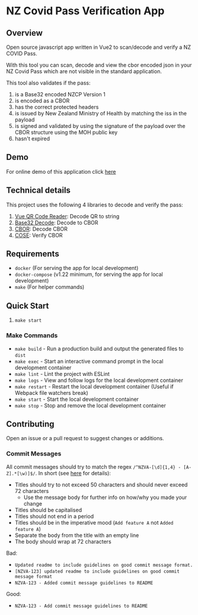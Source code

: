 # NZ Covid Pass Verification App

## Overview
Open source javascript app written in Vue2 to scan/decode and verify a NZ COVID Pass.

With this tool you can scan, decode and view the cbor encoded json in your NZ Covid Pass which are not visible in 
the standard application. 

This tool also validates if the pass:

1. is a Base32 encoded NZCP Version 1
2. is encoded as a CBOR
3. has the correct protected headers
4. is issued by New Zealand Ministry of Health by matching the iss in the payload
5. is signed and validated by using the signature of the payload over the CBOR structure using the MOH public key
6. hasn't expired

## Demo
For online demo of this application click <a href="https://d1chdssarsi2bn.cloudfront.net" target="_blank">here</a>

## Technical details

This project uses the following 4 libraries to decode and verify the pass:

1. [Vue QR Code Reader](https://www.npmjs.com/package/vue-qrcode-reader): Decode QR to string
2. [Base32 Decode](https://www.npmjs.com/package/base32-decode): Decode to CBOR
3. [CBOR](https://www.npmjs.com/package/cbor): Decode CBOR
4. [COSE](https://www.npmjs.com/package/cose-js): Verify CBOR

## Requirements
* `docker` (For serving the app for local development)
* `docker-compose` (v1.22 minimum, for serving the app for local development)
* `make` (For helper commands)

## Quick Start
1. `make start`

### Make Commands
* `make build` - Run a production build and output the generated files to `dist`
* `make exec` - Start an interactive command prompt in the local development container
* `make lint` - Lint the project with ESLint
* `make logs` - View and follow logs for the local development container
* `make restart` - Restart the local development container (Useful if Webpack file watchers break)
* `make start` - Start the local development container
* `make stop` - Stop and remove the local development container

## Contributing
Open an issue or a pull request to suggest changes or additions.

### Commit Messages
All commit messages should try to match the regex
`/^NZVA-[\d]{1,4} - [A-Z].*[\w)]$/`. In short (see
[here](https://chris.beams.io/posts/git-commit/) for details):
* Titles should try to not exceed 50 characters and should never exceed 72 characters
    * Use the message body for further info on how/why you made your change
* Titles should be capitalised
* Titles should not end in a period
* Titles should be in the imperative mood (`Add feature A` not `Added feature A`)
* Separate the body from the title with an empty line
* The body should wrap at 72 characters

Bad:
* `Updated readme to include guidelines on good commit message format.`
* `[NZVA-123] updated readme to include guidelines on good commit message format`
* `NZVA-123 - Added commit message guidelines to README`

Good:
* `NZVA-123 - Add commit message guidelines to README`

